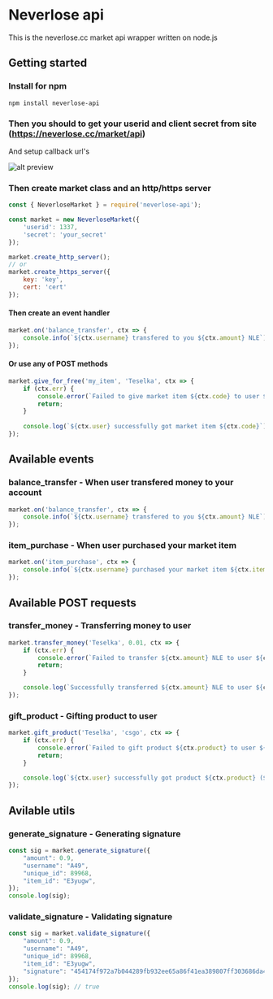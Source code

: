 # Neverlose api
This is the neverlose.cc market api wrapper written on node.js

## Getting started

### Install for npm

`npm install neverlose-api`



### Then you should to get your userid and client secret from site (https://neverlose.cc/market/api)

And setup callback url's

![alt preview](https://i.imgur.com/br0wiSF.jpg)

### Then create market class and an http/https server

```js
const { NeverloseMarket } = require('neverlose-api');

const market = new NeverloseMarket({
    'userid': 1337,
    'secret': 'your_secret'
});

market.create_http_server();
// or
market.create_https_server({
    key: 'key',
    cert: 'cert'
});

```

#### Then create an event handler
```js
market.on('balance_transfer', ctx => {
    console.info(`${ctx.username} transfered to you ${ctx.amount} NLE`); 
});

```

#### Or use any of POST methods
```js
market.give_for_free('my_item', 'Teselka', ctx => {
    if (ctx.err) {
        console.error(`Failed to give market item ${ctx.code} to user ${ctx.username}, reason: ${ctx.err}`);
        return;
    }
    
    console.log(`${ctx.user} successfully got market item ${ctx.code}`);
});
```


## Available events
### balance_transfer - When user transfered money to your account
```js
market.on('balance_transfer', ctx => {
    console.info(`${ctx.username} transfered to you ${ctx.amount} NLE`); 
});
```

### item_purchase - When user purchased your market item
```js
market.on('item_purchase', ctx => {
    console.info(`${ctx.username} purchased your market item ${ctx.item_id} for ${ctx.amount} NLE`);
});
```

## Available POST requests
### transfer_money - Transferring money to user
```js
market.transfer_money('Teselka', 0.01, ctx => {
    if (ctx.err) {
        console.error(`Failed to transfer ${ctx.amount} NLE to user ${ctx.username}`);
        return;
    }

    console.log(`Successfully transferred ${ctx.amount} NLE to user ${ctx.username}`);
});
```

### gift_product - Gifting product to user
```js
market.gift_product('Teselka', 'csgo', ctx => {
    if (ctx.err) {
        console.error(`Failed to gift product ${ctx.product} to user ${ctx.username}`);
        return;
    }

    console.log(`${ctx.user} successfully got product ${ctx.product} (${ctx.cnt})`);
});
```

## Avilable utils
### generate_signature - Generating signature
```js
const sig = market.generate_signature({
    "amount": 0.9,
    "username": "A49",
    "unique_id": 89968,
    "item_id": "E3yugw",
});
console.log(sig);
```

### validate_signature - Validating signature
```js
const sig = market.validate_signature({
    "amount": 0.9,
    "username": "A49",
    "unique_id": 89968,
    "item_id": "E3yugw",
    "signature": "454174f972a7b044289fb932ee65a86f41ea389807ff303686da496597289510"
});
console.log(sig); // true
```
